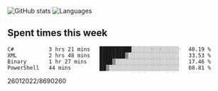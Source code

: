 ![GitHub stats](https://github-readme-stats.vercel.app/api?username=emipa606&theme=github_dark&show_icons=true) 
![Languages](https://github-readme-stats.vercel.app/api/top-langs/?username=emipa606&theme=github_dark&layout=compact)

## Spent times this week
<!--START_SECTION:waka-->

```text
C#           3 hrs 21 mins   ██████████░░░░░░░░░░░░░░░   40.19 %
XML          2 hrs 48 mins   ████████▒░░░░░░░░░░░░░░░░   33.53 %
Binary       1 hr 27 mins    ████▒░░░░░░░░░░░░░░░░░░░░   17.46 %
PowerShell   44 mins         ██▒░░░░░░░░░░░░░░░░░░░░░░   08.81 %
```

<!--END_SECTION:waka-->


26012022/8690260

